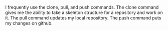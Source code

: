 I frequently use the clone, pull, and push commands. 
The clone command gives me the ability to take a skeleton structure for a repository and work on it. 
The pull command updates my local repository. 
The push command puts my changes on github.

